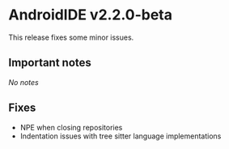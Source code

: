 # **AndroidIDE v2.2.0-beta**

This release fixes some minor issues.

## Important notes

_No notes_

## Fixes

- NPE when closing repositories
- Indentation issues with tree sitter language implementations